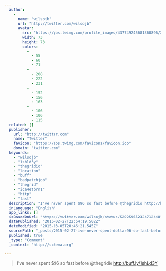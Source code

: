 ```yaml
---
  author: 
    - 
      name: "wilsojb"
      url: "http://twitter.com/wilsojb"
      avatar: 
        src: "https://pbs.twimg.com/profile_images/437749245681360896/2T1cWr7c_bigger.jpeg"
        width: 73
        height: 73
        colors: 
          - 
            - 55
            - 60
            - 71
          - 
            - 208
            - 222
            - 231
          - 
            - 152
            - 156
            - 163
          - 
            - 106
            - 106
            - 115
  related: []
  publisher: 
    url: "http://twitter.com"
    name: "Twitter"
    favicon: "https://abs.twimg.com/favicons/favicon.ico"
    domain: "twitter.com"
  keywords: 
    - "wilsojb"
    - "1shld3y"
    - "thegridio"
    - "location"
    - "buff"
    - "badpatchjob"
    - "thegrid"
    - "ica4etbrn1"
    - "http"
    - "fast"
  description: "I've never spent $96 so fast before @thegridio http://buff.ly/1shLd3Y"
  inLanguage: "English"
  app_links: []
  isBasedOnUrl: "https://twitter.com/wilsojb/status/520259652324712448"
  datePublished: "2015-02-27T22:54:19.502Z"
  dateModified: "2015-03-05T20:46:21.545Z"
  sourcePath: "_posts/2015-02-27-ive-never-spent-dollar96-so-fast-before-thegridio-httpbuffl.md"
  published: true
  _type: "Comment"
  _context: "http://schema.org"

---
```

> I've never spent $96 so fast before @thegridio http://buff.ly/1shLd3Y